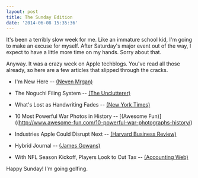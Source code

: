 ```yaml
---
layout: post
title: The Sunday Edition
date: '2014-06-08 15:35:36'
---
```


It's been a terribly slow week for me. Like an immature school kid, I'm going to make an excuse for myself. After Saturday's major event out of the way, I expect to have a little more time on my hands. Sorry about that.

Anyway. It was a crazy week on Apple techblogs. You've read all those already, so here are a few articles that slipped through the cracks.

* I'm New Here -- [(Neven Mrgan)](http://mrgan.tumblr.com/post/87121357212/im-new-here)

* The Noguchi Filing System -- [(The Unclutterer)](http://unclutterer.com/2014/06/03/the-noguchi-filing-system/)

* What's Lost as Handwriting Fades -- [(New York Times)](http://www.nytimes.com/2014/06/03/science/whats-lost-as-handwriting-fades.html?_r=0)

* 10 Most Powerful War Photos in History -- [(Awesome Fun)]((http://www.awesome-fun.com/10-powerful-war-photographs-history/)

* Industries Apple Could Disrupt Next -- [(Harvard Business Review)](http://blogs.hbr.org/2014/06/the-industries-apple-could-disrupt-next/)

* Hybrid Journal -- [(James Gowans)](http://jamesgowans.com/hybrid)

* With NFL Season Kickoff, Players Look to Cut Tax -- [(Accounting Web)](http://m.accountingweb.com/article/nfl-season-kickoff-players-look-cut-tax/222411)

Happy Sunday! I'm going golfing.

